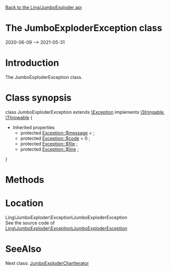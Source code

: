 [Back to the Ling/JumboExploder api](https://github.com/lingtalfi/JumboExploder/blob/master/doc/api/Ling/JumboExploder.md)



The JumboExploderException class
================
2020-06-09 --> 2021-05-31






Introduction
============

The JumboExploderException class.



Class synopsis
==============


class <span class="pl-k">JumboExploderException</span> extends [\Exception](http://php.net/manual/en/class.exception.php) implements [\Stringable](https://wiki.php.net/rfc/stringable), [\Throwable](http://php.net/manual/en/class.throwable.php) {

- Inherited properties
    - protected  [Exception::$message](#property-message) =  ;
    - protected  [Exception::$code](#property-code) = 0 ;
    - protected  [Exception::$file](#property-file) ;
    - protected  [Exception::$line](#property-line) ;

}






Methods
==============






Location
=============
Ling\JumboExploder\Exception\JumboExploderException<br>
See the source code of [Ling\JumboExploder\Exception\JumboExploderException](https://github.com/lingtalfi/JumboExploder/blob/master/Exception/JumboExploderException.php)



SeeAlso
==============
Next class: [JumboExploderCharIterator](https://github.com/lingtalfi/JumboExploder/blob/master/doc/api/Ling/JumboExploder/Iterator/JumboExploderCharIterator.md)<br>
